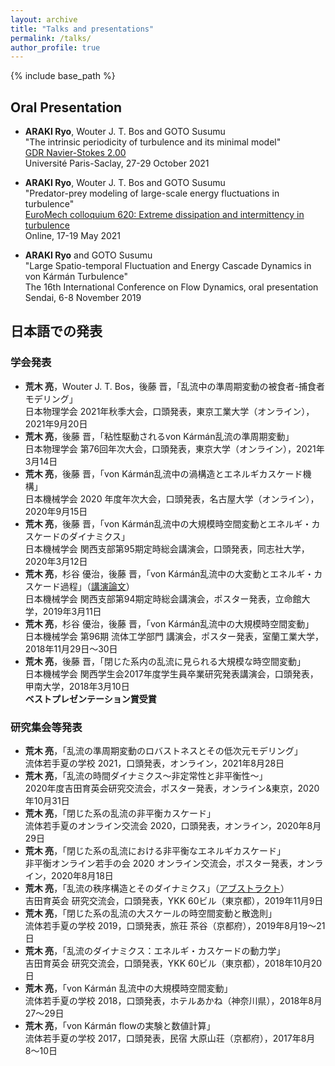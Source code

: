 ```yaml
---
layout: archive
title: "Talks and presentations"
permalink: /talks/
author_profile: true
---
```


{% include base_path %}

## Oral Presentation

- **ARAKI Ryo**, Wouter J. T. Bos and GOTO Susumu  \
  "The intrinsic periodicity of turbulence and its minimal model" \
  [GDR Navier-Stokes 2.00](https://gdr-turbulence.universite-lyon.fr/reunion-2021-des-gdr-turbulence-ns2-00-173050.kjsp) \
  Université Paris-Saclay, 27-29 October 2021
- **ARAKI Ryo**, Wouter J. T. Bos and GOTO Susumu  \
  "Predator-prey modeling of large-scale energy fluctuations in turbulence" \
  [EuroMech colloquium 620: Extreme dissipation and intermittency in turbulence](https://620.euromech.org/) \
  Online, 17-19 May 2021

- **ARAKI Ryo** and GOTO Susumu  \
  "Large Spatio-temporal Fluctuation and Energy Cascade Dynamics in von Kármán Turbulence" \
  The 16th International Conference on Flow Dynamics, oral presentation \
  Sendai, 6-8 November 2019

## 日本語での発表

### 学会発表

- **荒木 亮**，Wouter J. T. Bos，後藤 晋，「乱流中の準周期変動の被食者-捕食者モデリング」 \
  日本物理学会 2021年秋季大会，口頭発表，東京工業大学（オンライン），2021年9月20日
- **荒木 亮**，後藤 晋，「粘性駆動されるvon Kármán乱流の準周期変動」 \
  日本物理学会 第76回年次大会，口頭発表，東京大学（オンライン），2021年3月14日
- **荒木 亮**，後藤 晋，「von Kármán乱流中の渦構造とエネルギカスケード機構」 \
  日本機械学会 2020 年度年次大会，口頭発表，名古屋大学（オンライン），2020年9月15日
- **荒木 亮**，後藤 晋，「von Kármán乱流中の大規模時空間変動とエネルギ・カスケードのダイナミクス」 \
  日本機械学会 関西支部第95期定時総会講演会，口頭発表，同志社大学，2020年3月12日
- **荒木 亮**，杉谷 優治，後藤 晋，「von Kármán乱流中の大変動とエネルギ・カスケード過程」（[講演論文](https://www.jstage.jst.go.jp/article/jsmekansai/2019.94/0/2019.94_P035/_article/-char/ja/)） \
  日本機械学会 関西支部第94期定時総会講演会，ポスター発表，立命館大学，2019年3月11日
- **荒木 亮**，杉谷 優治，後藤 晋，「von Kármán乱流中の大規模時空間変動」 \
  日本機械学会 第96期 流体工学部門 講演会，ポスター発表，室蘭工業大学，2018年11月29日〜30日
- **荒木 亮**，後藤 晋，「閉じた系内の乱流に見られる大規模な時空間変動」 \
  日本機械学会 関西学生会2017年度学生員卒業研究発表講演会，口頭発表，甲南大学，2018年3月10日 \
  **ベストプレゼンテーション賞受賞**

### 研究集会等発表

- **荒木 亮**，「乱流の準周期変動のロバストネスとその低次元モデリング」 \
  流体若手夏の学校 2021，口頭発表，オンライン，2021年8月28日
- **荒木 亮**，「乱流の時間ダイナミクス〜非定常性と非平衡性〜」 \
  2020年度吉田育英会研究交流会，ポスター発表，オンライン&東京，2020年10月31日
- **荒木 亮**，「閉じた系の乱流の非平衡カスケード」 \
  流体若手夏のオンライン交流会 2020，口頭発表，オンライン，2020年8月29日
- **荒木 亮**，「閉じた系の乱流における非平衡なエネルギカスケード」 \
  非平衡オンライン若手の会 2020 オンライン交流会，ポスター発表，オンライン，2020年8月18日
- **荒木 亮**，「乱流の秩序構造とそのダイナミクス」（[アブストラクト](../files/201911_YSF_abstract.pdf)） \
  吉田育英会 研究交流会，口頭発表，YKK 60ビル（東京都），2019年11月9日
- **荒木 亮**，「閉じた系の乱流の大スケールの時空間変動と散逸則」 \
  流体若手夏の学校 2019，口頭発表，旅荘 茶谷（京都府），2019年8月19〜21日
- **荒木 亮**，「乱流のダイナミクス：エネルギ・カスケードの動力学」 \
  吉田育英会 研究交流会，口頭発表，YKK 60ビル（東京都），2018年10月20日
- **荒木 亮**，「von Kármán 乱流中の大規模時空間変動」 \
  流体若手夏の学校 2018，口頭発表，ホテルあかね（神奈川県），2018年8月27〜29日
- **荒木 亮**，「von Kármán flowの実験と数値計算」 \
  流体若手夏の学校 2017，口頭発表，民宿 大原山荘（京都府），2017年8月8〜10日
